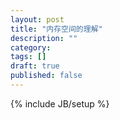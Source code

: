 ```yaml
---
layout: post
title: "内存空间的理解"
description: ""
category: 
tags: []
draft: true
published: false
---
```

{% include JB/setup %}
